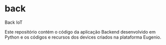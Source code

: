 # back
Back IoT

Este repositório contém o código da aplicação Backend desenvolvido em Python e os códigos e recursos dos devices criados na plataforma Eugenio.
